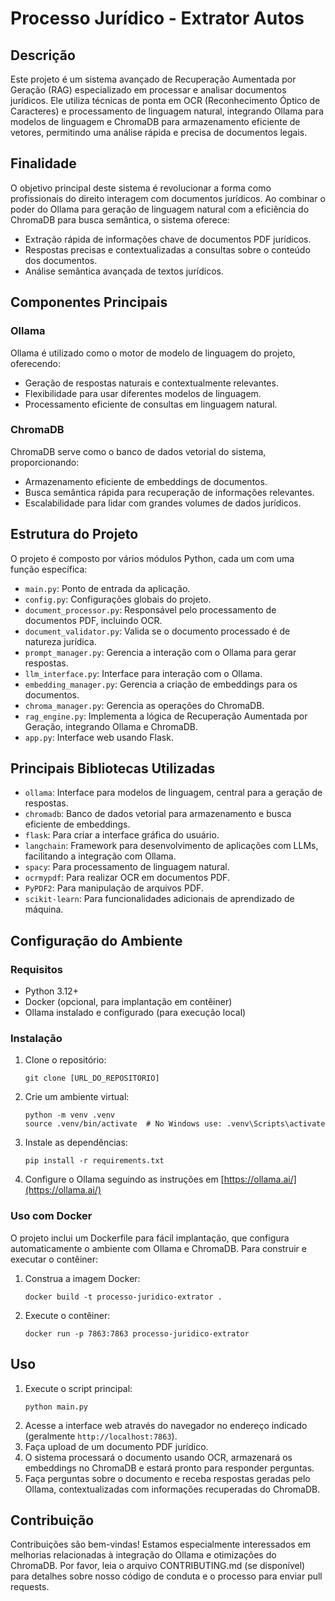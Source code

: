 # Processo Jurídico - Extrator Autos

## Descrição
Este projeto é um sistema avançado de Recuperação Aumentada por Geração (RAG) especializado em processar e analisar documentos jurídicos. Ele utiliza técnicas de ponta em OCR (Reconhecimento Óptico de Caracteres) e processamento de linguagem natural, integrando Ollama para modelos de linguagem e ChromaDB para armazenamento eficiente de vetores, permitindo uma análise rápida e precisa de documentos legais.

## Finalidade
O objetivo principal deste sistema é revolucionar a forma como profissionais do direito interagem com documentos jurídicos. Ao combinar o poder do Ollama para geração de linguagem natural com a eficiência do ChromaDB para busca semântica, o sistema oferece:

- Extração rápida de informações chave de documentos PDF jurídicos.
- Respostas precisas e contextualizadas a consultas sobre o conteúdo dos documentos.
- Análise semântica avançada de textos jurídicos.

## Componentes Principais

### Ollama
Ollama é utilizado como o motor de modelo de linguagem do projeto, oferecendo:
- Geração de respostas naturais e contextualmente relevantes.
- Flexibilidade para usar diferentes modelos de linguagem.
- Processamento eficiente de consultas em linguagem natural.

### ChromaDB
ChromaDB serve como o banco de dados vetorial do sistema, proporcionando:
- Armazenamento eficiente de embeddings de documentos.
- Busca semântica rápida para recuperação de informações relevantes.
- Escalabilidade para lidar com grandes volumes de dados jurídicos.

## Estrutura do Projeto
O projeto é composto por vários módulos Python, cada um com uma função específica:

- `main.py`: Ponto de entrada da aplicação.
- `config.py`: Configurações globais do projeto.
- `document_processor.py`: Responsável pelo processamento de documentos PDF, incluindo OCR.
- `document_validator.py`: Valida se o documento processado é de natureza jurídica.
- `prompt_manager.py`: Gerencia a interação com o Ollama para gerar respostas.
- `llm_interface.py`: Interface para interação com o Ollama.
- `embedding_manager.py`: Gerencia a criação de embeddings para os documentos.
- `chroma_manager.py`: Gerencia as operações do ChromaDB.
- `rag_engine.py`: Implementa a lógica de Recuperação Aumentada por Geração, integrando Ollama e ChromaDB.
- `app.py`: Interface web usando Flask.

## Principais Bibliotecas Utilizadas

- `ollama`: Interface para modelos de linguagem, central para a geração de respostas.
- `chromadb`: Banco de dados vetorial para armazenamento e busca eficiente de embeddings.
- `flask`: Para criar a interface gráfica do usuário.
- `langchain`: Framework para desenvolvimento de aplicações com LLMs, facilitando a integração com Ollama.
- `spacy`: Para processamento de linguagem natural.
- `ocrmypdf`: Para realizar OCR em documentos PDF.
- `PyPDF2`: Para manipulação de arquivos PDF.
- `scikit-learn`: Para funcionalidades adicionais de aprendizado de máquina.

## Configuração do Ambiente

### Requisitos
- Python 3.12+
- Docker (opcional, para implantação em contêiner)
- Ollama instalado e configurado (para execução local)

### Instalação
1. Clone o repositório:
   ```
   git clone [URL_DO_REPOSITORIO]
   ```
2. Crie um ambiente virtual:
   ```
   python -m venv .venv
   source .venv/bin/activate  # No Windows use: .venv\Scripts\activate
   ```
3. Instale as dependências:
   ```
   pip install -r requirements.txt
   ```
4. Configure o Ollama seguindo as instruções em [https://ollama.ai/](https://ollama.ai/)

### Uso com Docker
O projeto inclui um Dockerfile para fácil implantação, que configura automaticamente o ambiente com Ollama e ChromaDB. Para construir e executar o contêiner:

1. Construa a imagem Docker:
   ```
   docker build -t processo-juridico-extrator .
   ```
2. Execute o contêiner:
   ```
   docker run -p 7863:7863 processo-juridico-extrator
   ```

## Uso
1. Execute o script principal:
   ```
   python main.py
   ```
2. Acesse a interface web através do navegador no endereço indicado (geralmente `http://localhost:7863`).
3. Faça upload de um documento PDF jurídico.
4. O sistema processará o documento usando OCR, armazenará os embeddings no ChromaDB e estará pronto para responder perguntas.
5. Faça perguntas sobre o documento e receba respostas geradas pelo Ollama, contextualizadas com informações recuperadas do ChromaDB.

## Contribuição
Contribuições são bem-vindas! Estamos especialmente interessados em melhorias relacionadas à integração do Ollama e otimizações do ChromaDB. Por favor, leia o arquivo CONTRIBUTING.md (se disponível) para detalhes sobre nosso código de conduta e o processo para enviar pull requests.

